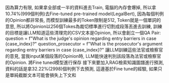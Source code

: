 因為算力有限, 如果拿全部或一半的資料進去Train, 電腦的內存會爆掉, 所以拿10.74%(999個判例)去Fine-tuned pre-trained model(LegalBert), 因為每個判例的Opinion都非常長, 而模型訓練最多的Token限制是512, Token就是一個單詞的意思, 所以將Opinion以256個Tokes為裁切標準進行切割成段落丟進去訓練, 訓練的目標是讓LLM知道這些清理完的CSV文本是Opinion, 所以會創立一個QA Pair:        
question = f"What is the judge's opinion regarding entry barriers in case {case_index}?"
question_prosecutor = f"What is the prosecutor's argument regarding entry barriers in case {case_index}?"
讓LLM訓練這些法官或檢察官的意見, 當我input某個段落的Opinion時, LLM能快速判別該段落為法官或檢察官的Opinion.
將Fine tuned模型進行保存
接下來要加入RAG檢索知識圖譜進行預測, 資料的話是拿32.22%(2998)個判例下去預測, 這邊基於Fine tune的經驗, 如果只是單純截斷文本可能會損失上下文和